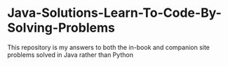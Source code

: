 # Java-Solutions-Learn-To-Code-By-Solving-Problems
This repository is my answers to both the in-book and companion site problems solved in Java rather than Python
